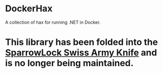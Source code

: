 # DockerHax
A collection of hax for running .NET in Docker.

# This library has been folded into the [SparrowLock Swiss Army Knife](https://www.nuget.org/packages/SLSAK) and is no longer being maintained.

